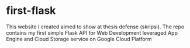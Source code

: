 # first-flask
This website I created aimed to show at thesis defense (skripsi). The repo contains my first simple Flask API for Web Development leveraged App Engine and Cloud Storage service on Google Cloud Platform
